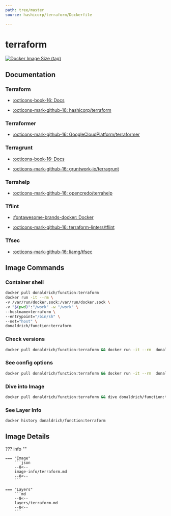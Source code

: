 ```yaml
---
path: tree/master
source: hashicorp/terraform/Dockerfile

---
```


# terraform

[![Docker Image Size (tag)](https://img.shields.io/docker/image-size/donaldrich/function/terraform?color=blue&label=donaldrich/function:terraform&logo=docker&style=flat-square)](https://hub.docker.com/r/donaldrich/function/terraform)

## Documentation

### Terraform

* [:octicons-book-16: Docs](https://www.terraform.io/docs)

* [:octicons-mark-github-16: hashicorp/terraform](https://github.com/hashicorp/terraform)

### Terraformer

* [:octicons-mark-github-16: GoogleCloudPlatform/terraformer](https://github.com/GoogleCloudPlatform/terraformer)

### Terragrunt

* [:octicons-book-16: Docs](https://terragrunt.gruntwork.io)

* [:octicons-mark-github-16: gruntwork-io/terragrunt](https://github.com/gruntwork-io/terragrunt)

### Terrahelp

* [:octicons-mark-github-16: opencredo/terrahelp](https://github.com/opencredo/terrahelp)

### Tflint

* [:fontawesome-brands-docker: Docker](https://hub.docker.com/r/wata727/tflint)

* [:octicons-mark-github-16: terraform-linters/tflint](https://github.com/terraform-linters/tflint)

### Tfsec

* [:octicons-mark-github-16: liamg/tfsec](https://github.com/liamg/tfsec)

## Image Commands

### Container shell

```sh
docker pull donaldrich/function:terraform
docker run -it --rm \
-v /var/run/docker.sock:/var/run/docker.sock \
-v "$(pwd)":"/work" -w "/work" \
--hostname=terraform \
--entrypoint="/bin/sh" \
--net="host" \
donaldrich/function:terraform
```

### Check versions

```sh
docker pull donaldrich/function:terraform && docker run -it --rm  donaldrich/function:terraform validate
```

### See config options

```sh
docker pull donaldrich/function:terraform && docker run -it --rm  donaldrich/function:terraform help
```

### Dive into Image

```sh
docker pull donaldrich/function:terraform && dive donaldrich/function:terraform
```

### See Layer Info

```sh
docker history donaldrich/function:terraform
```

## Image Details

??? info ""

    === "Image"
        ```json
        --8<--
        image-info/terraform.md
        --8<--
        ```

    === "Layers"
        ```md
        --8<--
        layers/terraform.md
        --8<--
        ```
